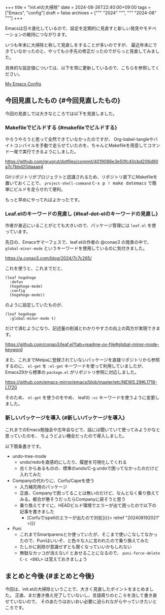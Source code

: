 +++
title = "init.elの大掃除"
date = 2024-08-26T22:40:00+09:00
tags = ["Emacs", "config"]
draft = false
archives = ["""
  "2024"
  """, """
  "2024-08"
  """]
+++

Emacsは日々進化しているので、設定を定期的に見直すと新しい発見やモチベーションの維持につながります。

いつも年末に大掃除と称して見直しをすることが多いのですが、
最近年末にできていなかったのと、やっても小手先の修正だったのでがらっと見直してみました。

具体的な設定値については、以下を常に更新しているので、こちらを参照してください。

[My Emacs Config](/posts/my-emacs-init-el)


## 今回見直したもの {#今回見直したもの}

今回の見直しでは大きなところでは以下を見直しました。


### Makefileでビルドする {#makefileでビルドする}

やろうやろうと思って全然できていなかったのですが、
Org-babel-tangleやバイトコンパイルを手動で走らせていたのを、ちゃんとMakefileを用意してコマンド一発で実行できるようにしました。

<https://github.com/grugrut/dotfiles/commit/4019086e3e50fc40cbd206d90a7c7bbd20daaae4>

Gitリポジトリがプロジェクトと認識されるため、リポジトリ直下にMakefileを置いておくことで、
`project-shell-command` <kbd>C-x p ! make dotemacs</kbd> で簡単にビルドを走らせれて便利。

もっと早めにやってればよかったです。


### Leaf.elのキーワードの見直し {#leaf-dot-elのキーワードの見直し}

作者が身近にいることがとても大きいので、パッケージ管理には `leaf.el` を使っています。

先日の、Emacsサマーフェスで、leaf.elの作者の @conao3 の発表の中で、
`global-minor-mode` というキーワードを使用しているのに気付きました。

<https://a.conao3.com/blog/2024/7c7c265/>

これを使うと、これまでだと、

```emacs-lisp
(leaf hogehoge
  :defun
  (hogehoge-mode)
  :config
  (hogehoge-mode))
```

のように設定していたものが、

```emacs-lisp
(leaf hogehoge
  :global-minor-mode t)
```

だけで済むようになり、記述量の削減とわかりやすさの向上の両方が実現できます。

<https://github.com/conao3/leaf.el?tab=readme-ov-file#global-minor-mode-keyword>

また、これまでMelpaに登録されていないパッケージを直接リポジトリから参照するのに、
`el-get` を `:el-get` キーワードを使って利用していましたが、
Emacs29から標準の `package.el` がリポジトリ参照に対応しました。

<https://github.com/emacs-mirror/emacs/blob/master/etc/NEWS.29#L1718-L1720>

そのため、 `el-get` を使うのをやめ、 leafの `:vc` キーワードを使うように変更しました。


### 新しいパッケージを導入 {#新しいパッケージを導入}

これまでのEmacs勉強会や忘年会などで、話には聞いていて使ってみようかなと思っていたのを、
ちょうどよい機会だったので導入しました。

以下箇条書きです。

-   undo-tree-mode
    -   undo/redoを直感的にしたり、履歴を可視化してくれる
    -   古くからあるものの、標準のundo/C-g undoで困ってなかったのだけど入れてみた
-   Companyの代わりに、Corfu/Capeを使う
    -   入力補完用のパッケージ
    -   正直、Companyで困ってることは無いのだけど、なんとなく乗り換えてみる。都合が悪そうだったらCompanyに戻そうと思う
    -   乗り換えてすぐに、HEADビルド環境でエラーが出て困ったので以下の記事を書きました
        -   [Corfuでispellのエラーが出たので対処]({{< relref "202408192021" >}})
-   Puni
    -   これまでSmartparensとか使っていたが、そこまで使いこなしてなかったので、Puniはいいぞ、と色々な人に言われたので乗り換えてみた
    -   たしかに削除が意識せずとも賢くなっていいかもしれない
    -   無駄なカッコが消えない! とあせることになるので、 `puni-force-delete` <kbd>C-c &lt;DEL&gt;</kbd> は覚えておきましょう


## まとめと今後 {#まとめと今後}

今回は、init.elの大掃除ということで、大きく見直したポイントをまとめました。
正直、まだ書き換え完了していないし、言語周りのところを消して書き直せていないので、
そのあたりはおいおい必要に迫られながらやっていきたいところです。
